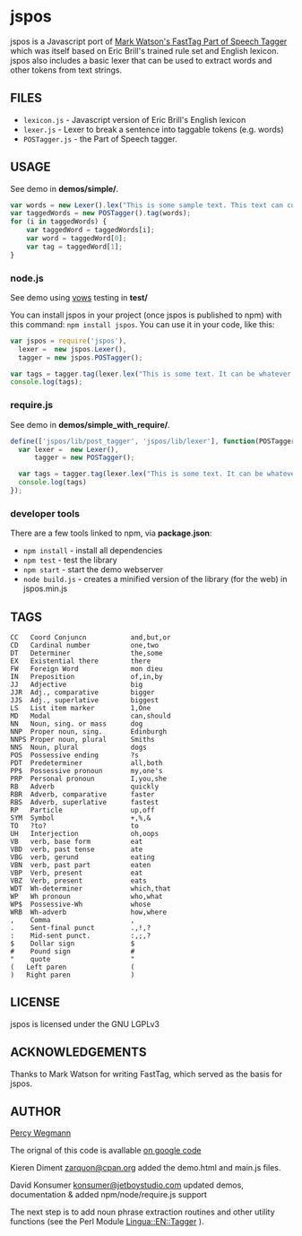 # jspos

jspos is a Javascript port of [Mark Watson's FastTag Part of Speech Tagger](http://www.markwatson.com/opensource/) which was itself based on Eric Brill's trained rule set and English lexicon. jspos also includes a basic lexer that can be used to extract words and other tokens from text strings.


## FILES

* `lexicon.js` - Javascript version of Eric Brill's English lexicon
* `lexer.js` - Lexer to break a sentence into taggable tokens (e.g. words)
* `POSTagger.js` - the Part of Speech tagger.


## USAGE

See demo in **demos/simple/**.

```javascript
var words = new Lexer().lex("This is some sample text. This text can contain multiple sentences.");
var taggedWords = new POSTagger().tag(words);
for (i in taggedWords) {
    var taggedWord = taggedWords[i];
    var word = taggedWord[0];
    var tag = taggedWord[1];
}
```

### node.js

See demo using [vows](http://vowsjs.org/) testing in **test/**

You can install jspos in your project (once jspos is published to npm) with this command: `npm install jspos`. You can use it in your code, like this:

```javascript
var jspos = require('jspos'),
  lexer =  new jspos.Lexer(),
  tagger = new jspos.POSTagger();

var tags = tagger.tag(lexer.lex("This is some text. It can be whatever length. Cool!"));
console.log(tags);
```

### require.js

See demo in **demos/simple_with_require/**.

```javascript
define(['jspos/lib/post_tagger', 'jspos/lib/lexer'], function(POSTagger, Lexer){
  var lexer =  new Lexer(),
      tagger = new POSTagger();

  var tags = tagger.tag(lexer.lex("This is some text. It can be whatever length. Cool!"));
  console.log(tags)
});
```

### developer tools

There are a few tools linked to npm, via **package.json**:

* `npm install` - install all dependencies
* `npm test`  - test the library
* `npm start` - start the demo webserver
* `node build.js` - creates a minified version of the library (for the web) in jspos.min.js


## TAGS

    CC   Coord Conjuncn           and,but,or
    CD   Cardinal number          one,two
    DT   Determiner               the,some
    EX   Existential there        there
    FW   Foreign Word             mon dieu
    IN   Preposition              of,in,by
    JJ   Adjective                big
    JJR  Adj., comparative        bigger
    JJS  Adj., superlative        biggest
    LS   List item marker         1,One
    MD   Modal                    can,should
    NN   Noun, sing. or mass      dog
    NNP  Proper noun, sing.       Edinburgh
    NNPS Proper noun, plural      Smiths
    NNS  Noun, plural             dogs
    POS  Possessive ending        ?s
    PDT  Predeterminer            all,both
    PP$  Possessive pronoun       my,one's
    PRP  Personal pronoun         I,you,she
    RB   Adverb                   quickly
    RBR  Adverb, comparative      faster
    RBS  Adverb, superlative      fastest
    RP   Particle                 up,off
    SYM  Symbol                   +,%,&
    TO   ?to?                     to
    UH   Interjection             oh,oops
    VB   verb, base form          eat
    VBD  verb, past tense         ate
    VBG  verb, gerund             eating
    VBN  verb, past part          eaten
    VBP  Verb, present            eat
    VBZ  Verb, present            eats
    WDT  Wh-determiner            which,that
    WP   Wh pronoun               who,what
    WP$  Possessive-Wh            whose
    WRB  Wh-adverb                how,where
    ,    Comma                    ,
    .    Sent-final punct         .,!,?
    :    Mid-sent punct.          :,;,?
    $    Dollar sign              $
    #    Pound sign               #
    "    quote                    "
    (   Left paren                (
    )   Right paren               )



## LICENSE

jspos is licensed under the GNU LGPLv3


## ACKNOWLEDGEMENTS

Thanks to Mark Watson for writing FastTag, which served as the basis for jspos.


## AUTHOR

[Percy Wegmann](http://www.percywegmann.com/)

The orignal of this code is avallable [on google code](http://code.google.com/p/jspos/)

Kieren Diment <zarquon@cpan.org> added the demo.html and main.js files.

David Konsumer <konsumer@jetboystudio.com> updated demos, documentation & added npm/node/require.js support

The next step is to add noun phrase extraction routines and other utility functions (see the Perl Module [Lingua::EN::Tagger](http://search.cpan.org/perldoc?Lingua::EN::Tagger)  ).
